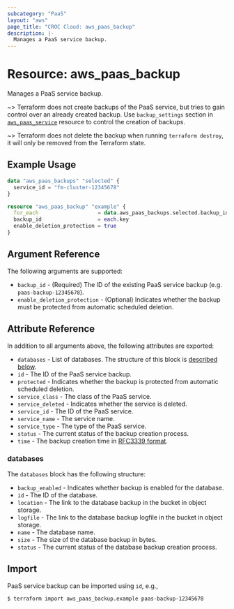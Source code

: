 ```yaml
---
subcategory: "PaaS"
layout: "aws"
page_title: "CROC Cloud: aws_paas_backup"
description: |-
  Manages a PaaS service backup.
---
```


[RFC3339 format]: https://datatracker.ietf.org/doc/html/rfc3339#section-5.8
[timeouts]: https://www.terraform.io/docs/configuration/blocks/resources/syntax.html#operation-timeouts

# Resource: aws_paas_backup

Manages a PaaS service backup.

~> Terraform does not create backups of the PaaS service, but tries to gain control over an already created backup.
Use `backup_settings` section in [`aws_paas_service`](paas_service.html.markdown) resource to control the creation of backups.

~> Terraform does not delete the backup when running `terraform destroy`, it will only be removed from the Terraform state.

## Example Usage

```terraform
data "aws_paas_backups" "selected" {
  service_id = "fm-cluster-12345678"
}

resource "aws_paas_backup" "example" {
  for_each                   = data.aws_paas_backups.selected.backup_ids
  backup_id                  = each.key
  enable_deletion_protection = true
}
```

## Argument Reference

The following arguments are supported:

* `backup_id` - (Required) The ID of the existing PaaS service backup (e.g. `paas-backup-12345678`).
* `enable_deletion_protection` - (Optional) Indicates whether the backup must be protected from automatic scheduled deletion.

## Attribute Reference

In addition to all arguments above, the following attributes are exported:

* `databases` - List of databases. The structure of this block is [described below](#databases).
* `id` - The ID of the PaaS service backup.
* `protected` - Indicates whether the backup is protected from automatic scheduled deletion.
* `service_class` - The class of the PaaS service.
* `service_deleted` - Indicates whether the service is deleted.
* `service_id` - The ID of the PaaS service.
* `service_name` - The service name.
* `service_type` - The type of the PaaS service.
* `status` - The current status of the backup creation process.
* `time` - The backup creation time in [RFC3339 format].

### databases

The `databases` block has the following structure:

* `backup_enabled` - Indicates whether backup is enabled for the database.
* `id` - The ID of the database.
* `location` - The link to the database backup in the bucket in object storage.
* `logfile` - The link to the database backup logfile in the bucket in object storage.
* `name` - The database name.
* `size` - The size of the database backup in bytes.
* `status` - The current status of the database backup creation process.

## Import

PaaS service backup can be imported using `id`, e.g.,

```
$ terraform import aws_paas_backup.example paas-backup-12345678
```
